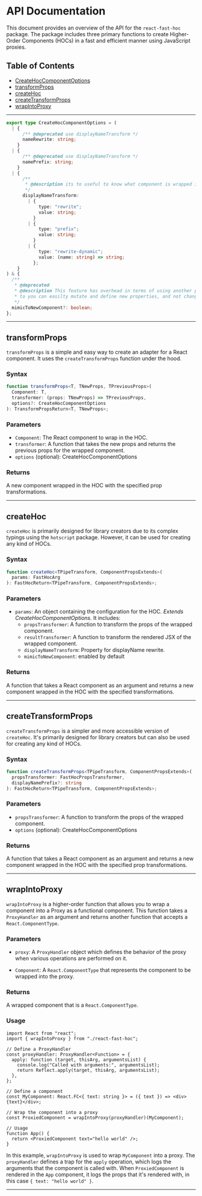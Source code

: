 # API Documentation

This document provides an overview of the API for the `react-fast-hoc` package. The package includes three primary functions to create Higher-Order Components (HOCs) in a fast and efficient manner using JavaScript proxies.

## Table of Contents

- [CreateHocComponentOptions](#CreateHocComponentOptions)
- [transformProps](#transformProps)
- [createHoc](#createHoc)
- [createTransformProps](#createTransformProps)
- [wrapIntoProxy](#wrapIntoProxy)

---

```ts
export type CreateHocComponentOptions = (
  | {
      /** @deprecated use displayNameTransform */
      nameRewrite: string;
    }
  | {
      /** @deprecated use displayNameTransform */
      namePrefix: string;
    }
  | {
      /**
       * @description its to useful to know what component is wrapped in hoc in devtools
       */
      displayNameTransform:
        | {
            type: "rewrite";
            value: string;
          }
        | {
            type: "prefix";
            value: string;
          }
        | {
            type: "rewrite-dynamic";
            value: (name: string) => string;
          };
    }
) & {
  /**
   * @deprecated
   * @description This feature has overhead in terms of using another proxy
   * to you can easilty mutate and define new properties, and not change inital component
   */
  mimicToNewComponent?: boolean;
};
```

---

## transformProps

`transformProps` is a simple and easy way to create an adapter for a React component. It uses the `createTransformProps` function under the hood.

### Syntax

```typescript
function transformProps<T, TNewProps, TPreviousProps>(
  Component: T,
  transformer: (props: TNewProps) => TPreviousProps,
  options?: CreateHocComponentOptions
): TransformPropsReturn<T, TNewProps>;
```

### Parameters

- `Component`: The React component to wrap in the HOC.
- `transformer`: A function that takes the new props and returns the previous props for the wrapped component.
- `options` (optional): CreateHocComponentOptions

### Returns

A new component wrapped in the HOC with the specified prop transformations.

---

## createHoc

`createHoc` is primarily designed for library creators due to its complex typings using the `hotscript` package. However, it can be used for creating any kind of HOCs.

### Syntax

```typescript
function createHoc<TPipeTransform, ComponentPropsExtends>(
  params: FastHocArg
): FastHocReturn<TPipeTransform, ComponentPropsExtends>;
```

### Parameters

- `params`: An object containing the configuration for the HOC. _Extends CreateHocComponentOptions._ It includes:
  - `propsTransformer`: A function to transform the props of the wrapped component.
  - `resultTransformer`: A function to transform the rendered JSX of the wrapped component.
  - `displayNameTransform`: Property for displayName rewrite.
  - `mimicToNewComponent`: enabled by default

### Returns

A function that takes a React component as an argument and returns a new component wrapped in the HOC with the specified transformations.

---

## createTransformProps

`createTransformProps` is a simpler and more accessible version of `createHoc`. It's primarily designed for library creators but can also be used for creating any kind of HOCs.

### Syntax

```typescript
function createTransformProps<TPipeTransform, ComponentPropsExtends>(
  propsTransformer: FastHocPropsTransformer,
  displayNamePrefix?: string
): FastHocReturn<TPipeTransform, ComponentPropsExtends>;
```

### Parameters

- `propsTransformer`: A function to transform the props of the wrapped component.
- `options` (optional): CreateHocComponentOptions

### Returns

A function that takes a React component as an argument and returns a new component wrapped in the HOC with the specified prop transformations.

---

## wrapIntoProxy

`wrapIntoProxy` is a higher-order function that allows you to wrap a component into a Proxy as a functional component. This function takes a `ProxyHandler` as an argument and returns another function that accepts a `React.ComponentType`.

### Parameters

- `proxy`: A `ProxyHandler` object which defines the behavior of the proxy when various operations are performed on it.

- `Component`: A `React.ComponentType` that represents the component to be wrapped into the proxy.

### Returns

A wrapped component that is a `React.ComponentType`.

### Usage

```tsx
import React from "react";
import { wrapIntoProxy } from "./react-fast-hoc";

// Define a ProxyHandler
const proxyHandler: ProxyHandler<Function> = {
  apply: function (target, thisArg, argumentsList) {
    console.log("Called with arguments:", argumentsList);
    return Reflect.apply(target, thisArg, argumentsList);
  },
};

// Define a component
const MyComponent: React.FC<{ text: string }> = ({ text }) => <div>{text}</div>;

// Wrap the component into a proxy
const ProxiedComponent = wrapIntoProxy(proxyHandler)(MyComponent);

// Usage
function App() {
  return <ProxiedComponent text="hello world" />;
}
```

In this example, `wrapIntoProxy` is used to wrap `MyComponent` into a proxy. The `proxyHandler` defines a trap for the `apply` operation, which logs the arguments that the component is called with. When `ProxiedComponent` is rendered in the `App` component, it logs the props that it's rendered with, in this case `{ text: "hello world" }`.

---
